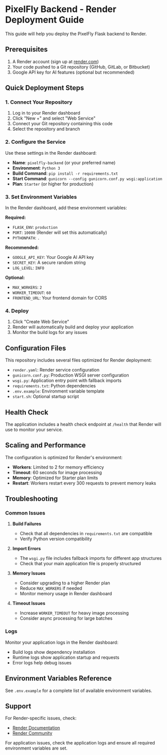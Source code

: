 # PixelFly Backend - Render Deployment Guide

This guide will help you deploy the PixelFly Flask backend to Render.

## Prerequisites

1. A Render account (sign up at [render.com](https://render.com))
2. Your code pushed to a Git repository (GitHub, GitLab, or Bitbucket)
3. Google API key for AI features (optional but recommended)

## Quick Deployment Steps

### 1. Connect Your Repository

1. Log in to your Render dashboard
2. Click "New +" and select "Web Service"
3. Connect your Git repository containing this code
4. Select the repository and branch

### 2. Configure the Service

Use these settings in the Render dashboard:

- **Name**: `pixelfly-backend` (or your preferred name)
- **Environment**: `Python 3`
- **Build Command**: `pip install -r requirements.txt`
- **Start Command**: `gunicorn --config gunicorn.conf.py wsgi:application`
- **Plan**: `Starter` (or higher for production)

### 3. Set Environment Variables

In the Render dashboard, add these environment variables:

**Required:**
- `FLASK_ENV`: `production`
- `PORT`: `10000` (Render will set this automatically)
- `PYTHONPATH`: `.`

**Recommended:**
- `GOOGLE_API_KEY`: Your Google AI API key
- `SECRET_KEY`: A secure random string
- `LOG_LEVEL`: `INFO`

**Optional:**
- `MAX_WORKERS`: `2`
- `WORKER_TIMEOUT`: `60`
- `FRONTEND_URL`: Your frontend domain for CORS

### 4. Deploy

1. Click "Create Web Service"
2. Render will automatically build and deploy your application
3. Monitor the build logs for any issues

## Configuration Files

This repository includes several files optimized for Render deployment:

- `render.yaml`: Render service configuration
- `gunicorn.conf.py`: Production WSGI server configuration
- `wsgi.py`: Application entry point with fallback imports
- `requirements.txt`: Python dependencies
- `.env.example`: Environment variable template
- `start.sh`: Optional startup script

## Health Check

The application includes a health check endpoint at `/health` that Render will use to monitor your service.

## Scaling and Performance

The configuration is optimized for Render's environment:

- **Workers**: Limited to 2 for memory efficiency
- **Timeout**: 60 seconds for image processing
- **Memory**: Optimized for Starter plan limits
- **Restart**: Workers restart every 300 requests to prevent memory leaks

## Troubleshooting

### Common Issues

1. **Build Failures**
   - Check that all dependencies in `requirements.txt` are compatible
   - Verify Python version compatibility

2. **Import Errors**
   - The `wsgi.py` file includes fallback imports for different app structures
   - Check that your main application file is properly structured

3. **Memory Issues**
   - Consider upgrading to a higher Render plan
   - Reduce `MAX_WORKERS` if needed
   - Monitor memory usage in Render dashboard

4. **Timeout Issues**
   - Increase `WORKER_TIMEOUT` for heavy image processing
   - Consider async processing for large batches

### Logs

Monitor your application logs in the Render dashboard:
- Build logs show dependency installation
- Runtime logs show application startup and requests
- Error logs help debug issues

## Environment Variables Reference

See `.env.example` for a complete list of available environment variables.

## Support

For Render-specific issues, check:
- [Render Documentation](https://render.com/docs)
- [Render Community](https://community.render.com)

For application issues, check the application logs and ensure all required environment variables are set.
